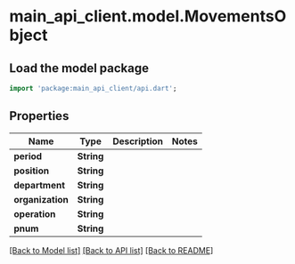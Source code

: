 # main_api_client.model.MovementsObject

## Load the model package
```dart
import 'package:main_api_client/api.dart';
```

## Properties
Name | Type | Description | Notes
------------ | ------------- | ------------- | -------------
**period** | **String** |  | 
**position** | **String** |  | 
**department** | **String** |  | 
**organization** | **String** |  | 
**operation** | **String** |  | 
**pnum** | **String** |  | 

[[Back to Model list]](../README.md#documentation-for-models) [[Back to API list]](../README.md#documentation-for-api-endpoints) [[Back to README]](../README.md)



